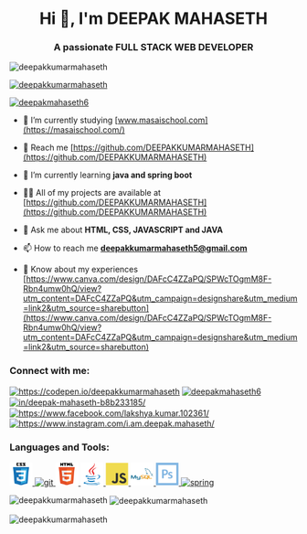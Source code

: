 <h1 align="center">Hi 👋, I'm DEEPAK MAHASETH</h1>
<h3 align="center">A passionate FULL STACK WEB DEVELOPER</h3>

<p align="left"> <img src="https://komarev.com/ghpvc/?username=deepakkumarmahaseth&label=Profile%20views&color=0e75b6&style=flat" alt="deepakkumarmahaseth" /> </p>

<p align="left"> <a href="https://github.com/ryo-ma/github-profile-trophy"><img src="https://github-profile-trophy.vercel.app/?username=deepakkumarmahaseth" alt="deepakkumarmahaseth" /></a> </p>

<p align="left"> <a href="https://twitter.com/deepakmahaseth6" target="blank"><img src="https://img.shields.io/twitter/follow/deepakmahaseth6?logo=twitter&style=for-the-badge" alt="deepakmahaseth6" /></a> </p>

- 🔭 I’m currently studying [www.masaischool.com](https://masaischool.com/)
- 🔭 Reach me [https://github.com/DEEPAKKUMARMAHASETH](https://github.com/DEEPAKKUMARMAHASETH)

- 🌱 I’m currently learning **java and spring boot**

- 👨‍💻 All of my projects are available at [https://github.com/DEEPAKKUMARMAHASETH](https://github.com/DEEPAKKUMARMAHASETH)

- 💬 Ask me about **HTML, CSS, JAVASCRIPT and JAVA**

- 📫 How to reach me **deepakkumarmahaseth5@gmail.com**

- 📄 Know about my experiences [https://www.canva.com/design/DAFcC4ZZaPQ/SPWcTOgmM8F-Rbn4umw0hQ/view?utm_content=DAFcC4ZZaPQ&utm_campaign=designshare&utm_medium=link2&utm_source=sharebutton](https://www.canva.com/design/DAFcC4ZZaPQ/SPWcTOgmM8F-Rbn4umw0hQ/view?utm_content=DAFcC4ZZaPQ&utm_campaign=designshare&utm_medium=link2&utm_source=sharebutton)

<h3 align="left">Connect with me:</h3>
<p align="left">
<a href="https://codepen.io/https://codepen.io/deepakkumarmahaseth" target="blank"><img align="center" src="https://raw.githubusercontent.com/rahuldkjain/github-profile-readme-generator/master/src/images/icons/Social/codepen.svg" alt="https://codepen.io/deepakkumarmahaseth" height="30" width="40" /></a>
<a href="https://twitter.com/deepakmahaseth6" target="blank"><img align="center" src="https://raw.githubusercontent.com/rahuldkjain/github-profile-readme-generator/master/src/images/icons/Social/twitter.svg" alt="deepakmahaseth6" height="30" width="40" /></a>
<a href="https://linkedin.com/in/in/deepak-mahaseth-b8b233185/" target="blank"><img align="center" src="https://raw.githubusercontent.com/rahuldkjain/github-profile-readme-generator/master/src/images/icons/Social/linked-in-alt.svg" alt="in/deepak-mahaseth-b8b233185/" height="30" width="40" /></a>
<a href="https://fb.com/https://www.facebook.com/lakshya.kumar.102361/" target="blank"><img align="center" src="https://raw.githubusercontent.com/rahuldkjain/github-profile-readme-generator/master/src/images/icons/Social/facebook.svg" alt="https://www.facebook.com/lakshya.kumar.102361/" height="30" width="40" /></a>
<a href="https://instagram.com/https://www.instagram.com/i.am.deepak.mahaseth/" target="blank"><img align="center" src="https://raw.githubusercontent.com/rahuldkjain/github-profile-readme-generator/master/src/images/icons/Social/instagram.svg" alt="https://www.instagram.com/i.am.deepak.mahaseth/" height="30" width="40" /></a>
</p>

<h3 align="left">Languages and Tools:</h3>
<p align="left"> <a href="https://www.w3schools.com/css/" target="_blank" rel="noreferrer"> <img src="https://raw.githubusercontent.com/devicons/devicon/master/icons/css3/css3-original-wordmark.svg" alt="css3" width="40" height="40"/> </a> <a href="https://git-scm.com/" target="_blank" rel="noreferrer"> <img src="https://www.vectorlogo.zone/logos/git-scm/git-scm-icon.svg" alt="git" width="40" height="40"/> </a> <a href="https://www.w3.org/html/" target="_blank" rel="noreferrer"> <img src="https://raw.githubusercontent.com/devicons/devicon/master/icons/html5/html5-original-wordmark.svg" alt="html5" width="40" height="40"/> </a> <a href="https://www.java.com" target="_blank" rel="noreferrer"> <img src="https://raw.githubusercontent.com/devicons/devicon/master/icons/java/java-original.svg" alt="java" width="40" height="40"/> </a> <a href="https://developer.mozilla.org/en-US/docs/Web/JavaScript" target="_blank" rel="noreferrer"> <img src="https://raw.githubusercontent.com/devicons/devicon/master/icons/javascript/javascript-original.svg" alt="javascript" width="40" height="40"/> </a> <a href="https://www.mysql.com/" target="_blank" rel="noreferrer"> <img src="https://raw.githubusercontent.com/devicons/devicon/master/icons/mysql/mysql-original-wordmark.svg" alt="mysql" width="40" height="40"/> </a> <a href="https://www.photoshop.com/en" target="_blank" rel="noreferrer"> <img src="https://raw.githubusercontent.com/devicons/devicon/master/icons/photoshop/photoshop-line.svg" alt="photoshop" width="40" height="40"/> </a> <a href="https://spring.io/" target="_blank" rel="noreferrer"> <img src="https://www.vectorlogo.zone/logos/springio/springio-icon.svg" alt="spring" width="40" height="40"/> </a> </p>

<p><img align="left" src="https://github-readme-stats.vercel.app/api/top-langs?username=deepakkumarmahaseth&show_icons=true&locale=en&layout=compact" alt="deepakkumarmahaseth" /></p>

<p>&nbsp;<img align="center" src="https://github-readme-stats.vercel.app/api?username=deepakkumarmahaseth&show_icons=true&locale=en" alt="deepakkumarmahaseth" /></p>

<p><img align="center" src="https://github-readme-streak-stats.herokuapp.com/?user=deepakkumarmahaseth&" alt="deepakkumarmahaseth" /></p>
